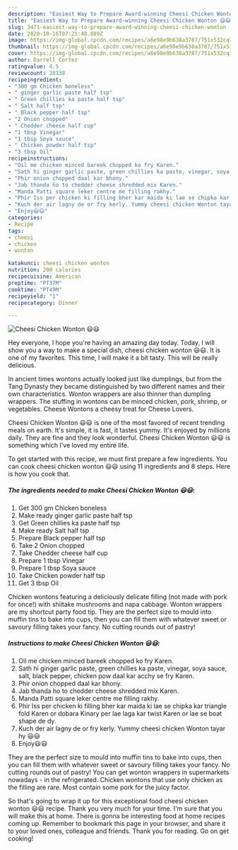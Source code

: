 ```yaml
---
description: "Easiest Way to Prepare Award-winning Cheesi Chicken Wonton 😃😃"
title: "Easiest Way to Prepare Award-winning Cheesi Chicken Wonton 😃😃"
slug: 3471-easiest-way-to-prepare-award-winning-cheesi-chicken-wonton
date: 2020-10-16T07:21:48.089Z
image: https://img-global.cpcdn.com/recipes/a6e98e9b638a3787/751x532cq70/cheesi-chicken-wonton-😃😃-recipe-main-photo.jpg
thumbnail: https://img-global.cpcdn.com/recipes/a6e98e9b638a3787/751x532cq70/cheesi-chicken-wonton-😃😃-recipe-main-photo.jpg
cover: https://img-global.cpcdn.com/recipes/a6e98e9b638a3787/751x532cq70/cheesi-chicken-wonton-😃😃-recipe-main-photo.jpg
author: Darrell Cortez
ratingvalue: 4.5
reviewcount: 28138
recipeingredient:
- "300 gm Chicken boneless"
- " ginger garlic paste half tsp"
- " Green chillies ka paste half tsp"
- " Salt half tsp"
- " Black pepper half tsp"
- "2 Onion chopped"
- " Chedder cheese half cup"
- "1 tbsp Vinegar"
- "1 tbsp Soya sauce"
- " Chicken powder half tsp"
- "3 tbsp Oil"
recipeinstructions:
- "Oil me chicken minced bareek chopped ko fry Karen."
- "Sath hi ginger garlic paste, green chillies ka paste, vinegar, soya sauce, salt, black pepper, chicken pow daal kar acchy se fry Karen."
- "Phir onion chopped daal kar bhony."
- "Jab thanda ho to chedder cheese shredded mix Karen."
- "Manda Patti square leker centre me filling rakhy."
- "Phir Iss per chicken ki filling bher kar maida ki lae se chipka kar triangle fold Karen or dobara Kinary per lae laga kar twist Karen or lae se boat shape de dy."
- "Kuch der air lagny de or fry kerly. Yummy cheesi chicken Wonton tayar hy 😃😃"
- "Enjoy😃😃"
categories:
- Recipe
tags:
- cheesi
- chicken
- wonton

katakunci: cheesi chicken wonton 
nutrition: 200 calories
recipecuisine: American
preptime: "PT37M"
cooktime: "PT49M"
recipeyield: "1"
recipecategory: Dinner

---
```



![Cheesi Chicken Wonton 😃😃](https://img-global.cpcdn.com/recipes/a6e98e9b638a3787/751x532cq70/cheesi-chicken-wonton-😃😃-recipe-main-photo.jpg)

Hey everyone, I hope you're having an amazing day today. Today, I will show you a way to make a special dish, cheesi chicken wonton 😃😃. It is one of my favorites. This time, I will make it a bit tasty. This will be really delicious.

In ancient times wontons actually looked just like dumplings, but from the Tang Dynasty they became distinguished by two different names and their own characteristics. Wonton wrappers are also thinner than dumpling wrappers. The stuffing in wontons can be minced chicken, pork, shrimp, or vegetables. Cheese Wontons a cheesy treat for Cheese Lovers.

Cheesi Chicken Wonton 😃😃 is one of the most favored of recent trending meals on earth. It's simple, it is fast, it tastes yummy. It's enjoyed by millions daily. They are fine and they look wonderful. Cheesi Chicken Wonton 😃😃 is something which I've loved my entire life.


To get started with this recipe, we must first prepare a few ingredients. You can cook cheesi chicken wonton 😃😃 using 11 ingredients and 8 steps. Here is how you cook that.

<!--inarticleads1-->

##### The ingredients needed to make Cheesi Chicken Wonton 😃😃:

1. Get 300 gm Chicken boneless
1. Make ready  ginger garlic paste half tsp
1. Get  Green chillies ka paste half tsp
1. Make ready  Salt half tsp
1. Prepare  Black pepper half tsp
1. Take 2 Onion chopped
1. Take  Chedder cheese half cup
1. Prepare 1 tbsp Vinegar
1. Prepare 1 tbsp Soya sauce
1. Take  Chicken powder half tsp
1. Get 3 tbsp Oil


Chicken wontons featuring a deliciously delicate filling (not made with pork for once!) with shiitake mushrooms and napa cabbage. Wonton wrappers are my shortcut party food tip. They are the perfect size to mould into muffin tins to bake into cups, then you can fill them with whatever sweet or savoury filling takes your fancy. No cutting rounds out of pastry! 

<!--inarticleads2-->

##### Instructions to make Cheesi Chicken Wonton 😃😃:

1. Oil me chicken minced bareek chopped ko fry Karen.
1. Sath hi ginger garlic paste, green chillies ka paste, vinegar, soya sauce, salt, black pepper, chicken pow daal kar acchy se fry Karen.
1. Phir onion chopped daal kar bhony.
1. Jab thanda ho to chedder cheese shredded mix Karen.
1. Manda Patti square leker centre me filling rakhy.
1. Phir Iss per chicken ki filling bher kar maida ki lae se chipka kar triangle fold Karen or dobara Kinary per lae laga kar twist Karen or lae se boat shape de dy.
1. Kuch der air lagny de or fry kerly. Yummy cheesi chicken Wonton tayar hy 😃😃
1. Enjoy😃😃


They are the perfect size to mould into muffin tins to bake into cups, then you can fill them with whatever sweet or savoury filling takes your fancy. No cutting rounds out of pastry! You can get wonton wrappers in supermarkets nowadays - in the refrigerated. Chicken wontons that use only chicken as the filling are rare. Most contain some pork for the juicy factor. 

So that's going to wrap it up for this exceptional food cheesi chicken wonton 😃😃 recipe. Thank you very much for your time. I'm sure that you will make this at home. There is gonna be interesting food at home recipes coming up. Remember to bookmark this page in your browser, and share it to your loved ones, colleague and friends. Thank you for reading. Go on get cooking!
